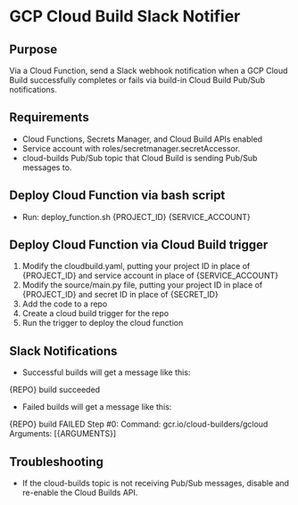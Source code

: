 # GCP Cloud Build Slack Notifier

## Purpose
Via a Cloud Function, send a Slack webhook notification when a GCP Cloud Build successfully completes or fails via build-in Cloud Build Pub/Sub notifications.

## Requirements
* Cloud Functions, Secrets Manager, and Cloud Build APIs enabled
* Service account with roles/secretmanager.secretAccessor.
* cloud-builds Pub/Sub topic that Cloud Build is sending Pub/Sub messages to.

## Deploy Cloud Function via bash script
* Run: deploy_function.sh {PROJECT_ID} {SERVICE_ACCOUNT}

## Deploy Cloud Function via Cloud Build trigger
1. Modify the cloudbuild.yaml, putting your project ID in place of {PROJECT_ID} and service account in place of {SERVICE_ACCOUNT}
2. Modify the source/main.py file, putting your project ID in place of {PROJECT_ID} and secret ID in place of {SECRET_ID}
3. Add the code to a repo
4. Create a cloud build trigger for the repo
5. Run the trigger to deploy the cloud function

## Slack Notifications
* Successful builds will get a message like this: 

{REPO} build succeeded

* Failed builds will get a message like this:

{REPO} build FAILED
Step #0:
Command: gcr.io/cloud-builders/gcloud
Arguments: [{ARGUMENTS}]

## Troubleshooting
* If the cloud-builds topic is not receiving Pub/Sub messages, disable and re-enable the Cloud Builds API.
